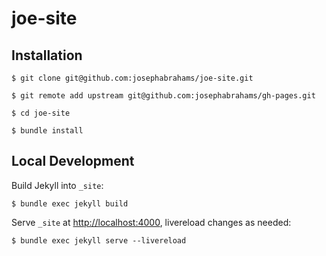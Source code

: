 # joe-site

## Installation

    $ git clone git@github.com:josephabrahams/joe-site.git

    $ git remote add upstream git@github.com:josephabrahams/gh-pages.git

    $ cd joe-site

    $ bundle install

## Local Development

Build Jekyll into `_site`:

    $ bundle exec jekyll build

Serve `_site` at <http://localhost:4000>, livereload changes as needed:

    $ bundle exec jekyll serve --livereload
